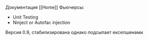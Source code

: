 Документация
[[Home]]
Фьючерсы:

+ Unit Testing
+ Ninject or Autofac injection

Версия 0.9, стабилизирована однако подсыпает ексепшенами


